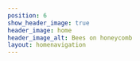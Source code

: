 ```yaml
---
position: 6
show_header_image: true
header_image: home
header_image_alt: Bees on honeycomb
layout: homenavigation
---
```


